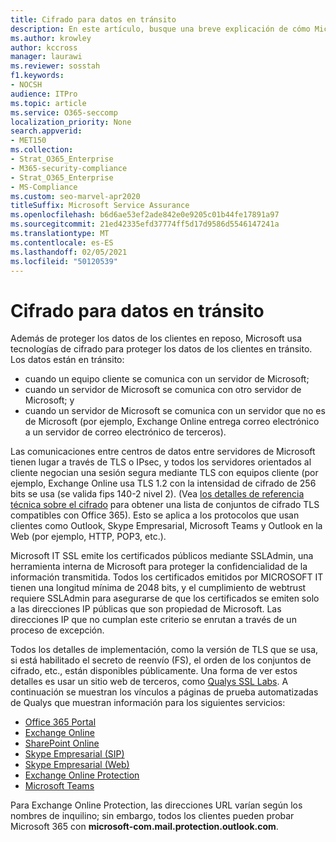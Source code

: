 ```yaml
---
title: Cifrado para datos en tránsito
description: En este artículo, busque una breve explicación de cómo Microsoft cifra los datos de clientes de Microsoft 365 en tránsito.
ms.author: krowley
author: kccross
manager: laurawi
ms.reviewer: sosstah
f1.keywords:
- NOCSH
audience: ITPro
ms.topic: article
ms.service: O365-seccomp
localization_priority: None
search.appverid:
- MET150
ms.collection:
- Strat_O365_Enterprise
- M365-security-compliance
- Strat_O365_Enterprise
- MS-Compliance
ms.custom: seo-marvel-apr2020
titleSuffix: Microsoft Service Assurance
ms.openlocfilehash: b6d6ae53ef2ade842e0e9205c01b44fe17891a97
ms.sourcegitcommit: 21ed42335efd37774ff5d17d9586d5546147241a
ms.translationtype: MT
ms.contentlocale: es-ES
ms.lasthandoff: 02/05/2021
ms.locfileid: "50120539"
---
```

# <a name="encryption-for-data-in-transit"></a>Cifrado para datos en tránsito

Además de proteger los datos de los clientes en reposo, Microsoft usa tecnologías de cifrado para proteger los datos de los clientes en tránsito. Los datos están en tránsito:

- cuando un equipo cliente se comunica con un servidor de Microsoft;
- cuando un servidor de Microsoft se comunica con otro servidor de Microsoft; y
- cuando un servidor de Microsoft se comunica con un servidor que no es de Microsoft (por ejemplo, Exchange Online entrega correo electrónico a un servidor de correo electrónico de terceros).

Las comunicaciones entre centros de datos entre servidores de Microsoft tienen lugar a través de TLS o IPsec, y todos los servidores orientados al cliente negocian una sesión segura mediante TLS con equipos cliente (por ejemplo, Exchange Online usa TLS 1.2 con la intensidad de cifrado de 256 bits se usa (se valida fips 140-2 nivel 2). (Vea [los detalles de referencia técnica sobre el cifrado](/microsoft-365/compliance/technical-reference-details-about-encryption) para obtener una lista de conjuntos de cifrado TLS compatibles con Office 365). Esto se aplica a los protocolos que usan clientes como Outlook, Skype Empresarial, Microsoft Teams y Outlook en la Web (por ejemplo, HTTP, POP3, etc.).

Microsoft IT SSL emite los certificados públicos mediante SSLAdmin, una herramienta interna de Microsoft para proteger la confidencialidad de la información transmitida. Todos los certificados emitidos por MICROSOFT IT tienen una longitud mínima de 2048 bits, y el cumplimiento de webtrust requiere SSLAdmin para asegurarse de que los certificados se emiten solo a las direcciones IP públicas que son propiedad de Microsoft. Las direcciones IP que no cumplan este criterio se enrutan a través de un proceso de excepción.

Todos los detalles de implementación, como la versión de TLS que se usa, si está habilitado el secreto de reenvío (FS), el orden de los conjuntos de cifrado, etc., están disponibles públicamente. Una forma de ver estos detalles es usar un sitio web de terceros, como [Qualys SSL Labs](https://www.ssllabs.com). A continuación se muestran los vínculos a páginas de prueba automatizadas de Qualys que muestran información para los siguientes servicios:

- [Office 365 Portal](https://www.ssllabs.com/ssltest/analyze.html?d=portal.office.com&hideResults=on)
- [Exchange Online](https://www.ssllabs.com/ssltest/analyze.html?d=outlook.office365.com&hideResults=on)
- [SharePoint Online](https://www.ssllabs.com/ssltest/analyze.html?d=microsoft-my.sharepoint.com&hideResults=on)
- [Skype Empresarial (SIP)](https://www.ssllabs.com/ssltest/analyze.html?d=sipdir.online.lync.com)
- [Skype Empresarial (Web)](https://www.ssllabs.com/ssltest/analyze.html?d=webdir.online.lync.com&hideResults=on)
- [Exchange Online Protection](https://ssl-tools.net/mailservers/microsoft-com.mail.protection.outlook.com)
- [Microsoft Teams](https://www.ssllabs.com/ssltest/analyze.html?d=teams.microsoft.com&latest)

Para Exchange Online Protection, las direcciones URL varían según los nombres de inquilino; sin embargo, todos los clientes pueden probar Microsoft 365 con **microsoft-com.mail.protection.outlook.com**.
